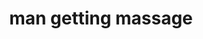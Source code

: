 ---
layout: people&body
title: man getting massage
emoji: man_getting_massage
permalink: 💆‍♂️.html
---